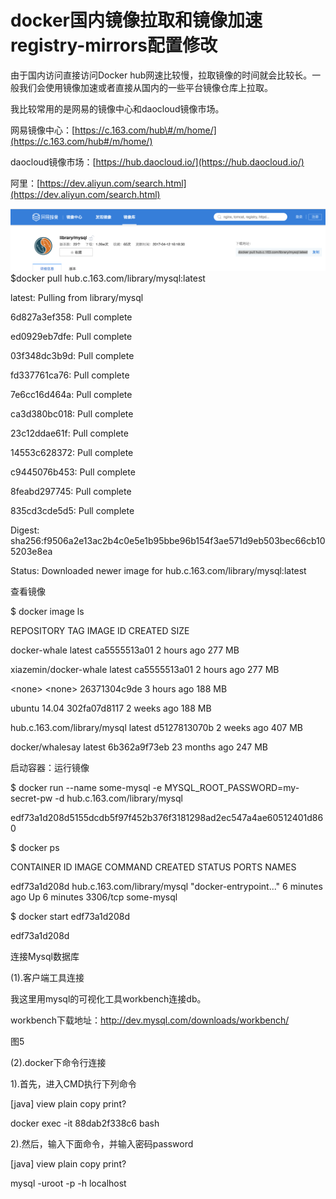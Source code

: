 # docker国内镜像拉取和镜像加速registry-mirrors配置修改

由于国内访问直接访问Docker hub网速比较慢，拉取镜像的时间就会比较长。一般我们会使用镜像加速或者直接从国内的一些平台镜像仓库上拉取。

我比较常用的是网易的镜像中心和daocloud镜像市场。

网易镜像中心：[https://c.163.com/hub\#/m/home/](https://c.163.com/hub#/m/home/)

daocloud镜像市场：[https://hub.daocloud.io/](https://hub.daocloud.io/)

阿里：[https://dev.aliyun.com/search.html](https://dev.aliyun.com/search.html)

![](/assets/import1.png)$docker pull hub.c.163.com/library/mysql:latest

latest: Pulling from library/mysql

6d827a3ef358: Pull complete

ed0929eb7dfe: Pull complete

03f348dc3b9d: Pull complete

fd337761ca76: Pull complete

7e6cc16d464a: Pull complete

ca3d380bc018: Pull complete

23c12ddae61f: Pull complete

14553c628372: Pull complete

c9445076b453: Pull complete

8feabd297745: Pull complete

835cd3cde5d5: Pull complete

Digest: sha256:f9506a2e13ac2b4c0e5e1b95bbe96b154f3ae571d9eb503bec66cb105203e8ea

Status: Downloaded newer image for hub.c.163.com/library/mysql:latest

查看镜像

$  docker image ls

REPOSITORY                    TAG                 IMAGE ID            CREATED             SIZE

docker-whale                  latest              ca5555513a01        2 hours ago         277 MB

xiazemin/docker-whale         latest              ca5555513a01        2 hours ago         277 MB

&lt;none&gt;                        &lt;none&gt;              26371304c9de        3 hours ago         188 MB

ubuntu                        14.04               302fa07d8117        2 weeks ago         188 MB

hub.c.163.com/library/mysql   latest              d5127813070b        2 weeks ago         407 MB

docker/whalesay               latest              6b362a9f73eb        23 months ago       247 MB

启动容器：运行镜像

$ docker run --name some-mysql -e MYSQL\_ROOT\_PASSWORD=my-secret-pw -d hub.c.163.com/library/mysql

edf73a1d208d5155dcdb5f97f452b376f3181298ad2ec547a4ae60512401d860

$    docker ps

CONTAINER ID        IMAGE                         COMMAND                  CREATED             STATUS              PORTS               NAMES

edf73a1d208d        hub.c.163.com/library/mysql   "docker-entrypoint..."   6 minutes ago       Up 6 minutes        3306/tcp            some-mysql



$ docker start edf73a1d208d

edf73a1d208d

连接Mysql数据库



\(1\).客户端工具连接



我这里用mysql的可视化工具workbench连接db。

workbench下载地址：http://dev.mysql.com/downloads/workbench/







图5



\(2\).docker下命令行连接



1\).首先，进入CMD执行下列命令



\[java\] view plain copy print?

docker exec -it 88dab2f338c6 bash  

2\).然后，输入下面命令，并输入密码password

\[java\] view plain copy print?

mysql -uroot -p -h localhost  



